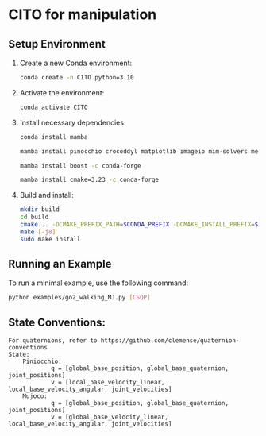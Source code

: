 # CITO for manipulation

## Setup Environment

1. Create a new Conda environment:
    ```bash
    conda create -n CITO python=3.10
    ```
   
2. Activate the environment:
    ```bash
    conda activate CITO
    ```

3. Install necessary dependencies:
    ```bash
    conda install mamba
    ```
    ```bash
    mamba install pinocchio crocoddyl matplotlib imageio mim-solvers meshcat-python=0.3.0 mujoco==3.2.0 -c conda-forge
    ```
    ```bash
    mamba install boost -c conda-forge
    ```
    ```bash
    mamba install cmake=3.23 -c conda-forge
    ```
    
4. Build and install:
   ```bash
   mkdir build
   cd build
   cmake .. -DCMAKE_PREFIX_PATH=$CONDA_PREFIX -DCMAKE_INSTALL_PREFIX=$CODNA_PREFIX -DCMAKE_BUILD_TYPE=Release
   make [-j8]
   sudo make install 
    ```

## Running an Example

To run a minimal example, use the following command:

```bash
python examples/go2_walking_MJ.py [CSQP]
```
## State Conventions:
    For quaternions, refer to https://github.com/clemense/quaternion-conventions
    State:
        Piniocchio:
                q = [global_base_position, global_base_quaternion, joint_positions]
                v = [local_base_velocity_linear, local_base_velocity_angular, joint_velocities]
        Mujoco:
                q = [global_base_position, global_base_quaternion, joint_positions]
                v = [global_base_velocity_linear, local_base_velocity_angular, joint_velocities]
